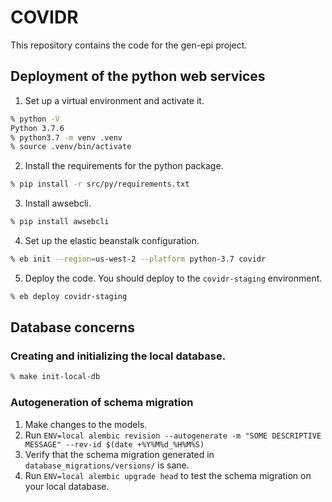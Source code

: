 # COVIDR

This repository contains the code for the gen-epi project.

## Deployment of the python web services

1. Set up a virtual environment and activate it.
```bash
% python -V
Python 3.7.6
% python3.7 -m venv .venv
% source .venv/bin/activate
```
2. Install the requirements for the python package.
```bash
% pip install -r src/py/requirements.txt
```
3. Install awsebcli.
```bash
% pip install awsebcli
```
4. Set up the elastic beanstalk configuration.
```bash
% eb init --region=us-west-2 --platform python-3.7 covidr
```
5. Deploy the code.  You should deploy to the `covidr-staging` environment.
```bash
% eb deploy covidr-staging
```

## Database concerns

### Creating and initializing the local database.
```bash
% make init-local-db
```

### Autogeneration of schema migration

1. Make changes to the models.
2. Run `ENV=local alembic revision --autogenerate -m "SOME DESCRIPTIVE MESSAGE" --rev-id $(date +%Y%M%d_%H%M%S)`
3. Verify that the schema migration generated in `database_migrations/versions/` is sane.
4. Run `ENV=local alembic upgrade head` to test the schema migration on your local database.
